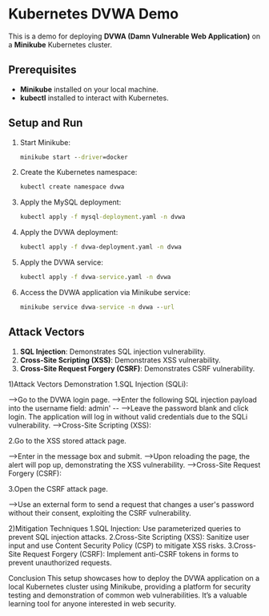 # Kubernetes DVWA Demo

This is a demo for deploying **DVWA (Damn Vulnerable Web Application)** on a **Minikube** Kubernetes cluster.

## Prerequisites
- **Minikube** installed on your local machine.
- **kubectl** installed to interact with Kubernetes.

## Setup and Run

1. Start Minikube:
    ```cmd
    minikube start --driver=docker
    ```

2. Create the Kubernetes namespace:
    ```cmd
    kubectl create namespace dvwa
    ```

3. Apply the MySQL deployment:
    ```cmd
    kubectl apply -f mysql-deployment.yaml -n dvwa
    ```

4. Apply the DVWA deployment:
    ```bash
    kubectl apply -f dvwa-deployment.yaml -n dvwa
    ```

5. Apply the DVWA service:
    ```cmd
    kubectl apply -f dvwa-service.yaml -n dvwa
    ```

6. Access the DVWA application via Minikube service:
    ```cmd
    minikube service dvwa-service -n dvwa --url
    ```

## Attack Vectors

1. **SQL Injection**: Demonstrates SQL injection vulnerability.
2. **Cross-Site Scripting (XSS)**: Demonstrates XSS vulnerability.
3. **Cross-Site Request Forgery (CSRF)**: Demonstrates CSRF vulnerability.




1)Attack Vectors Demonstration
1.SQL Injection (SQLi):

-->Go to the DVWA login page.
-->Enter the following SQL injection payload into the username field: admin' --
-->Leave the password blank and click login. The application will log in without valid credentials due to the SQLi vulnerability.
-->Cross-Site Scripting (XSS):

2.Go to the XSS stored attack page.

-->Enter <script>alert('XSS!')</script> in the message box and submit.
-->Upon reloading the page, the alert will pop up, demonstrating the XSS vulnerability.
-->Cross-Site Request Forgery (CSRF):

3.Open the CSRF attack page.

-->Use an external form to send a request that changes a user's password without their consent, exploiting the CSRF vulnerability.

2)Mitigation Techniques
1.SQL Injection: Use parameterized queries to prevent SQL injection attacks.
2.Cross-Site Scripting (XSS): Sanitize user input and use Content Security Policy (CSP) to mitigate XSS risks.
3.Cross-Site Request Forgery (CSRF): Implement anti-CSRF tokens in forms to prevent unauthorized requests.

Conclusion
This setup showcases how to deploy the DVWA application on a local Kubernetes cluster using Minikube, providing a platform for security testing and demonstration of common web vulnerabilities. It’s a valuable learning tool for anyone interested in web security.
